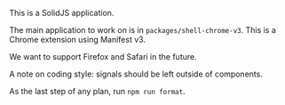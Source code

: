 This is a SolidJS application.

The main application to work on is in `packages/shell-chrome-v3`. This is a Chrome extension using Manifest v3.

We want to support Firefox and Safari in the future.

A note on coding style: signals should be left outside of components.

As the last step of any plan, run `npm run format`.
